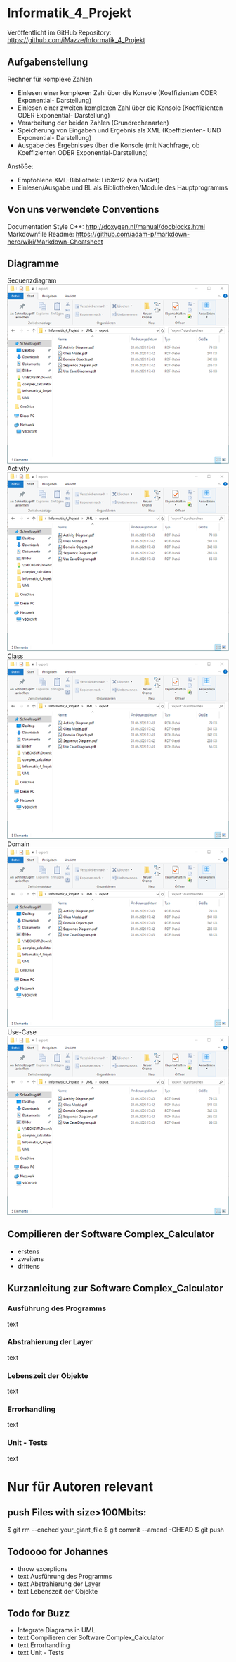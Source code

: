 ﻿# Informatik_4_Projekt
Veröffentlicht im GitHub Repository: https://github.com/iMazze/Informatik_4_Projekt
## Aufgabenstellung
Rechner für komplexe Zahlen
- Einlesen einer komplexen Zahl über die Konsole (Koeffizienten ODER Exponential- Darstellung)
- Einlesen einer zweiten komplexen Zahl über die Konsole (Koeffizienten ODER Exponential- Darstellung)
- Verarbeitung der beiden Zahlen (Grundrechenarten)
- Speicherung von Eingaben und Ergebnis als XML (Koeffizienten- UND Exponential-
Darstellung)
- Ausgabe des Ergebnisses über die Konsole (mit Nachfrage, ob Koeffizienten ODER
Exponential-Darstellung) 

Anstöße:
- Empfohlene XML-Bibliothek: LibXml2 (via NuGet)
- Einlesen/Ausgabe und BL als Bibliotheken/Module des Hauptprogramms

## Von uns verwendete Conventions
Documentation Style C++: http://doxygen.nl/manual/docblocks.html
Markdownfile Readme: https://github.com/adam-p/markdown-here/wiki/Markdown-Cheatsheet

## Diagramme
Sequenzdiagram
![Sequenzdiagram](UML/export/test.png)
Activity
![Activitydiagram](UML/export/test.png)
Class
![Activitydiagram](UML/export/test.png)
Domain
![Activitydiagram](UML/export/test.png)
Use-Case
![Activitydiagram](UML/export/test.png)

## Compilieren der Software Complex_Calculator
- erstens
- zweitens
- drittens

## Kurzanleitung zur Software Complex_Calculator
### Ausführung des Programms
text
### Abstrahierung der Layer
text
### Lebenszeit der Objekte
text
### Errorhandling
text
### Unit - Tests
text


# Nur für Autoren relevant
## push Files with size>100Mbits:
$ git rm --cached your_giant_file
$ git commit --amend -CHEAD
$ git push

## Todoooo for Johannes
- throw exceptions
- text Ausführung des Programms
- text Abstrahierung der Layer
- text Lebenszeit der Objekte

## Todo for Buzz
- Integrate Diagrams in UML
- text Compilieren der Software Complex_Calculator
- text Errorhandling
- text Unit - Tests